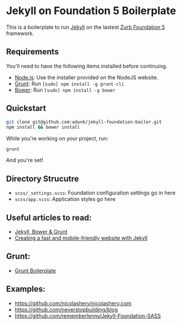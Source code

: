 # Jekyll on Foundation 5 Boilerplate

This is a boilerplate to run [Jekyll](http://jekyllrb.com/) on the lastest [Zurb Foundation 5](http://foundation.zurb.com/) framework.

## Requirements

You'll need to have the following items installed before continuing.

  * [Node.js](http://nodejs.org): Use the installer provided on the NodeJS website.
  * [Grunt](http://gruntjs.com/): Run `[sudo] npm install -g grunt-cli`
  * [Bower](http://bower.io): Run `[sudo] npm install -g bower`

## Quickstart

```bash
git clone git@github.com:adunk/jekyll-foundation-boiler.git
npm install && bower install
```

While you're working on your project, run:

`grunt`

And you're set!

## Directory Strucutre

  * `scss/_settings.scss`: Foundation configuration settings go in here
  * `scss/app.scss`: Application styles go here
  
## Useful articles to read:

  * [Jekyll, Bower & Grunt](http://pletscher.org/blog/2013/05/27/website.html)
  * [Creating a fast and mobile-friendly website with Jekyll](http://nicolashery.com/fast-mobile-friendly-website-with-jekyll/)

## Grunt:

  * [Grunt Boilerplate](http://www.integralist.co.uk/posts/grunt-boilerplate/)

## Examples:

  * https://github.com/nicolashery/nicolashery.com
  * https://github.com/neverstopbuilding/blog
  * https://github.com/rememberlenny/Jekyll-Foundation-SASS
